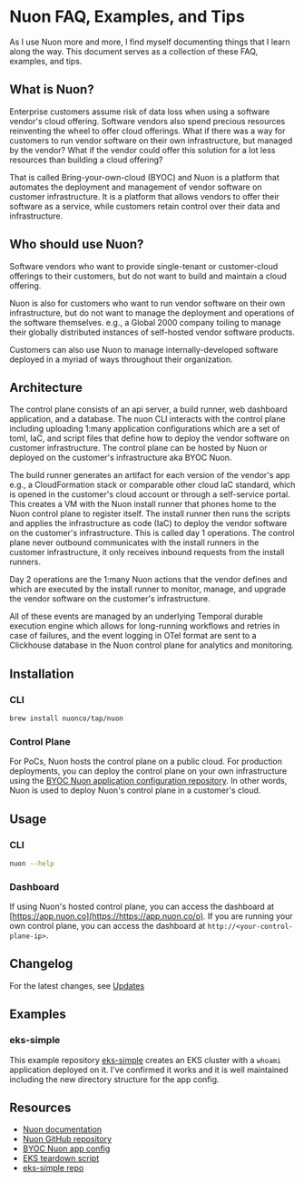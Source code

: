 # Nuon FAQ, Examples, and Tips

As I use Nuon more and more, I find myself documenting things that I learn along the way. This document serves as a collection of these FAQ, examples, and tips.

## What is Nuon?
Enterprise customers assume risk of data loss when using a software vendor's cloud offering. Software vendors also spend precious resources reinventing the wheel to offer cloud offerings. What if there was a way for customers to run vendor software on their own infrastructure, but managed by the vendor? What if the vendor could offer this solution for a lot less resources than building a cloud offering?

That is called Bring-your-own-cloud (BYOC) and Nuon is a platform that automates the deployment and management of vendor software on customer infrastructure. It is a platform that allows vendors to offer their software as a service, while customers retain control over their data and infrastructure.

## Who should use Nuon?
Software vendors who want to provide single-tenant or customer-cloud offerings to their customers, but do not want to build and maintain a cloud offering. 

Nuon is also for customers who want to run vendor software on their own infrastructure, but do not want to manage the deployment and operations of the software themselves. e.g., a Global 2000 company toiling to manage their globally distributed instances of self-hosted vendor software products.

Customers can also use Nuon to manage internally-developed software deployed in a myriad of ways throughout their organization.

## Architecture

The control plane consists of an api server, a build runner, web dashboard application, and a database. The nuon CLI interacts with the control plane including uploading 1:many application configurations which are a set of toml, IaC, and script files that define how to deploy the vendor software on customer infrastructure. The control plane can be hosted by Nuon or deployed on the customer's infrastructure aka BYOC Nuon.

The build runner generates an artifact for each version of the vendor's app e.g., a CloudFormation stack or comparable other cloud IaC standard, which is opened in the customer's cloud account or through a self-service portal. This creates a VM with the Nuon install runner that phones home to the Nuon control plane to register itself. The install runner then runs the scripts and applies the infrastructure as code (IaC) to deploy the vendor software on the customer's infrastructure. This is called day 1 operations. The control plane never outbound communicates with the install runners in the customer infrastructure, it only receives inbound requests from the install runners.

Day 2 operations are the 1:many Nuon actions that the vendor defines and which are executed by the install runner to monitor, manage, and upgrade the vendor software on the customer's infrastructure.

All of these events are managed by an underlying Temporal durable execution engine which allows for long-running workflows and retries in case of failures, and the event logging in OTel format are sent to a  Clickhouse database in the Nuon control plane for analytics and monitoring.


## Installation

### CLI

```bash
brew install nuonco/tap/nuon
```

### Control Plane

For PoCs, Nuon hosts the control plane on a public cloud. For production deployments, you can deploy the control plane on your own infrastructure using the [BYOC Nuon application configuration repository](https://github.com/nuonco/byoc/tree/main). In other words, Nuon is used to deploy Nuon's control plane in a customer's cloud. 

## Usage

### CLI
```bash
nuon --help
```

### Dashboard

If using Nuon's hosted control plane, you can access the dashboard at [https://app.nuon.co](https://https://app.nuon.co/o). If you are running your own control plane, you can access the dashboard at `http://<your-control-plane-ip>`.

## Changelog
For the latest changes, see [Updates](https://docs.nuon.co/updates/)

## Examples

### eks-simple
This example repository [eks-simple](https://github.com/nuonco/demo/tree/main/eks-simple) creates an EKS cluster with a `whoami` application deployed on it. I've confirmed it works and it is well maintained including the new directory structure for the app config.

## Resources

- [Nuon documentation](https://docs.nuon.co/)
- [Nuon GitHub repository](https://github.com/nuonco)
- [BYOC Nuon app config](https://github.com/nuonco/byoc/tree/main)
- [EKS teardown script](https://github.com/nuonco/sandboxes/blob/main/aws-eks/error-destroy.sh)
- [eks-simple repo](https://github.com/nuonco/demo/tree/main/eks-simple)